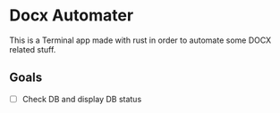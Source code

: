 # Docx Automater

This is a Terminal app made with rust in order to automate some DOCX related stuff.

## Goals

- [ ] Check DB and display DB status
